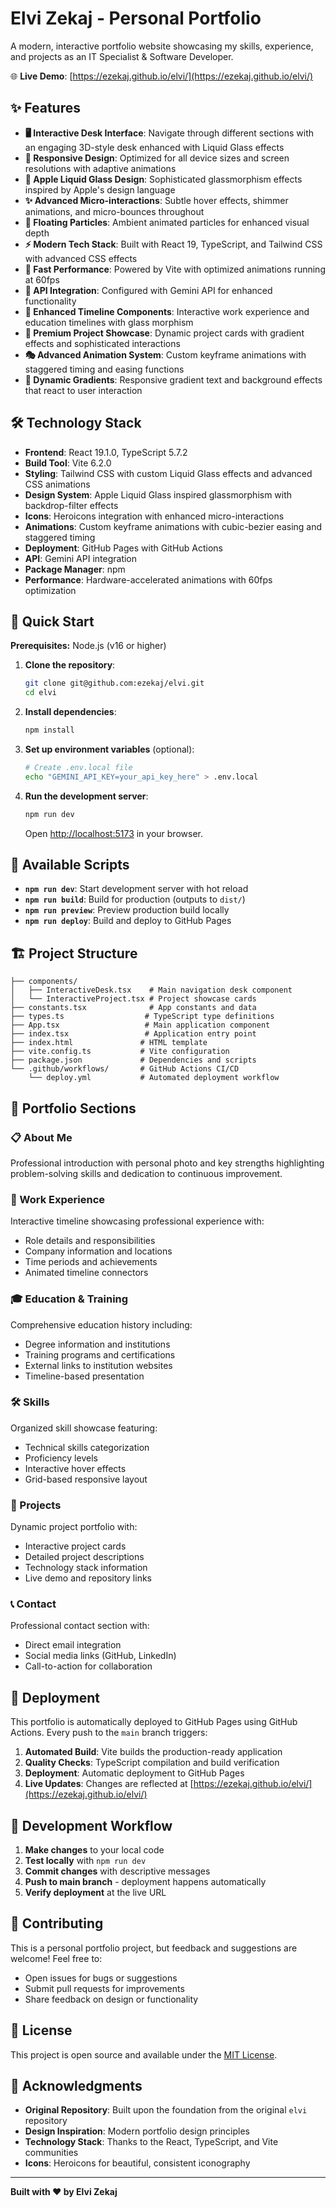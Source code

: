 # Elvi Zekaj - Personal Portfolio

A modern, interactive portfolio website showcasing my skills, experience, and projects as an IT Specialist & Software Developer.

🌐 **Live Demo**: [https://ezekaj.github.io/elvi/](https://ezekaj.github.io/elvi/)

## ✨ Features

- **🖥️ Interactive Desk Interface**: Navigate through different sections with an engaging 3D-style desk enhanced with Liquid Glass effects
- **📱 Responsive Design**: Optimized for all device sizes and screen resolutions with adaptive animations
- **🎨 Apple Liquid Glass Design**: Sophisticated glassmorphism effects inspired by Apple's design language
- **✨ Advanced Micro-interactions**: Subtle hover effects, shimmer animations, and micro-bounces throughout
- **🌟 Floating Particles**: Ambient animated particles for enhanced visual depth
- **⚡ Modern Tech Stack**: Built with React 19, TypeScript, and Tailwind CSS with advanced CSS effects
- **🚀 Fast Performance**: Powered by Vite with optimized animations running at 60fps
- **🔧 API Integration**: Configured with Gemini API for enhanced functionality
- **📄 Enhanced Timeline Components**: Interactive work experience and education timelines with glass morphism
- **🎯 Premium Project Showcase**: Dynamic project cards with gradient effects and sophisticated interactions
- **🎭 Advanced Animation System**: Custom keyframe animations with staggered timing and easing functions
- **🎨 Dynamic Gradients**: Responsive gradient text and background effects that react to user interaction

## 🛠️ Technology Stack

- **Frontend**: React 19.1.0, TypeScript 5.7.2
- **Build Tool**: Vite 6.2.0
- **Styling**: Tailwind CSS with custom Liquid Glass effects and advanced CSS animations
- **Design System**: Apple Liquid Glass inspired glassmorphism with backdrop-filter effects
- **Icons**: Heroicons integration with enhanced micro-interactions
- **Animations**: Custom keyframe animations with cubic-bezier easing and staggered timing
- **Deployment**: GitHub Pages with GitHub Actions
- **API**: Gemini API integration
- **Package Manager**: npm
- **Performance**: Hardware-accelerated animations with 60fps optimization

## 🚀 Quick Start

**Prerequisites:** Node.js (v16 or higher)

1. **Clone the repository**:
   ```bash
   git clone git@github.com:ezekaj/elvi.git
   cd elvi
   ```

2. **Install dependencies**:
   ```bash
   npm install
   ```

3. **Set up environment variables** (optional):
   ```bash
   # Create .env.local file
   echo "GEMINI_API_KEY=your_api_key_here" > .env.local
   ```

4. **Run the development server**:
   ```bash
   npm run dev
   ```
   Open [http://localhost:5173](http://localhost:5173) in your browser.

## 📜 Available Scripts

- **`npm run dev`**: Start development server with hot reload
- **`npm run build`**: Build for production (outputs to `dist/`)
- **`npm run preview`**: Preview production build locally
- **`npm run deploy`**: Build and deploy to GitHub Pages

## 🏗️ Project Structure

```
├── components/
│   ├── InteractiveDesk.tsx    # Main navigation desk component
│   └── InteractiveProject.tsx # Project showcase cards
├── constants.tsx              # App constants and data
├── types.ts                  # TypeScript type definitions
├── App.tsx                   # Main application component
├── index.tsx                 # Application entry point
├── index.html               # HTML template
├── vite.config.ts           # Vite configuration
├── package.json             # Dependencies and scripts
└── .github/workflows/       # GitHub Actions CI/CD
    └── deploy.yml           # Automated deployment workflow
```

## 🎯 Portfolio Sections

### 📋 About Me
Professional introduction with personal photo and key strengths highlighting problem-solving skills and dedication to continuous improvement.

### 💼 Work Experience
Interactive timeline showcasing professional experience with:
- Role details and responsibilities
- Company information and locations
- Time periods and achievements
- Animated timeline connectors

### 🎓 Education & Training
Comprehensive education history including:
- Degree information and institutions
- Training programs and certifications
- External links to institution websites
- Timeline-based presentation

### 🛠️ Skills
Organized skill showcase featuring:
- Technical skills categorization
- Proficiency levels
- Interactive hover effects
- Grid-based responsive layout

### 📁 Projects
Dynamic project portfolio with:
- Interactive project cards
- Detailed project descriptions
- Technology stack information
- Live demo and repository links

### 📞 Contact
Professional contact section with:
- Direct email integration
- Social media links (GitHub, LinkedIn)
- Call-to-action for collaboration

## 🚀 Deployment

This portfolio is automatically deployed to GitHub Pages using GitHub Actions. Every push to the `main` branch triggers:

1. **Automated Build**: Vite builds the production-ready application
2. **Quality Checks**: TypeScript compilation and build verification
3. **Deployment**: Automatic deployment to GitHub Pages
4. **Live Updates**: Changes are reflected at [https://ezekaj.github.io/elvi/](https://ezekaj.github.io/elvi/)

## 🔧 Development Workflow

1. **Make changes** to your local code
2. **Test locally** with `npm run dev`
3. **Commit changes** with descriptive messages
4. **Push to main branch** - deployment happens automatically
5. **Verify deployment** at the live URL

## 🤝 Contributing

This is a personal portfolio project, but feedback and suggestions are welcome! Feel free to:
- Open issues for bugs or suggestions
- Submit pull requests for improvements
- Share feedback on design or functionality

## 📄 License

This project is open source and available under the [MIT License](LICENSE).

## 🙏 Acknowledgments

- **Original Repository**: Built upon the foundation from the original `elvi` repository
- **Design Inspiration**: Modern portfolio design principles
- **Technology Stack**: Thanks to the React, TypeScript, and Vite communities
- **Icons**: Heroicons for beautiful, consistent iconography

---

**Built with ❤️ by Elvi Zekaj**

